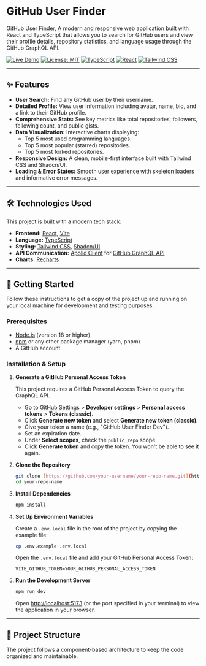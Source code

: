 # GitHub User Finder

GitHub User Finder, A modern and responsive web application built with React and TypeScript that allows you to search for GitHub users and view their profile details, repository statistics, and language usage through the GitHub GraphQL API.

[![Live Demo](https://img.shields.io/badge/Live-Demo-brightgreen?style=for-the-badge)]([https://your-live-demo-link.com](https://github-users-search-seven.vercel.app/)) [![License: MIT](https://img.shields.io/badge/License-MIT-blue.svg?style=for-the-badge)](https://opensource.org/licenses/MIT)
[![TypeScript](https://img.shields.io/badge/TypeScript-3178C6?style=for-the-badge&logo=typescript&logoColor=white)](https://www.typescriptlang.org/)
[![React](https://img.shields.io/badge/React-20232A?style=for-the-badge&logo=react&logoColor=61DAFB)](https://reactjs.org/)
[![Tailwind CSS](https://img.shields.io/badge/Tailwind_CSS-38B2AC?style=for-the-badge&logo=tailwind-css&logoColor=white)](https://tailwindcss.com/)

---

## ✨ Features

-   **User Search:** Find any GitHub user by their username.
-   **Detailed Profile:** View user information including avatar, name, bio, and a link to their GitHub profile.
-   **Comprehensive Stats:** See key metrics like total repositories, followers, following count, and public gists.
-   **Data Visualization:** Interactive charts displaying:
    -   Top 5 most used programming languages.
    -   Top 5 most popular (starred) repositories.
    -   Top 5 most forked repositories.
-   **Responsive Design:** A clean, mobile-first interface built with Tailwind CSS and Shadcn/UI.
-   **Loading & Error States:** Smooth user experience with skeleton loaders and informative error messages.

---

## 🛠️ Technologies Used

This project is built with a modern tech stack:

-   **Frontend:** [React](https://reactjs.org/), [Vite](https://vitejs.dev/)
-   **Language:** [TypeScript](https://www.typescriptlang.org/)
-   **Styling:** [Tailwind CSS](https://tailwindcss.com/), [Shadcn/UI](https://ui.shadcn.com/)
-   **API Communication:** [Apollo Client](https://www.apollographql.com/docs/react/) for [GitHub GraphQL API](https://docs.github.com/en/graphql)
-   **Charts:** [Recharts](https://recharts.org/)

---

## 🚀 Getting Started

Follow these instructions to get a copy of the project up and running on your local machine for development and testing purposes.

### Prerequisites

-   [Node.js](https://nodejs.org/) (version 18 or higher)
-   [npm](https://www.npmjs.com/) or any other package manager (yarn, pnpm)
-   A GitHub account

### Installation & Setup

1.  **Generate a GitHub Personal Access Token**

    This project requires a GitHub Personal Access Token to query the GraphQL API.

    -   Go to [GitHub Settings](https://github.com/settings/profile) > **Developer settings** > **Personal access tokens** > **Tokens (classic)**.
    -   Click **Generate new token** and select **Generate new token (classic)**.
    -   Give your token a name (e.g., "GitHub User Finder Dev").
    -   Set an expiration date.
    -   Under **Select scopes**, check the `public_repo` scope.
    -   Click **Generate token** and copy the token. You won't be able to see it again.

2.  **Clone the Repository**

    ```bash
    git clone [https://github.com/your-username/your-repo-name.git](https://github.com/your-username/your-repo-name.git)
    cd your-repo-name
    ```

3.  **Install Dependencies**

    ```bash
    npm install
    ```

4.  **Set Up Environment Variables**

    Create a `.env.local` file in the root of the project by copying the example file:

    ```bash
    cp .env.example .env.local
    ```

    Open the `.env.local` file and add your GitHub Personal Access Token:

    ```env
    VITE_GITHUB_TOKEN=YOUR_GITHUB_PERSONAL_ACCESS_TOKEN
    ```

5.  **Run the Development Server**

    ```bash
    npm run dev
    ```

    Open [http://localhost:5173](http://localhost:5173) (or the port specified in your terminal) to view the application in your browser.

---

## 📂 Project Structure

The project follows a component-based architecture to keep the code organized and maintainable.
